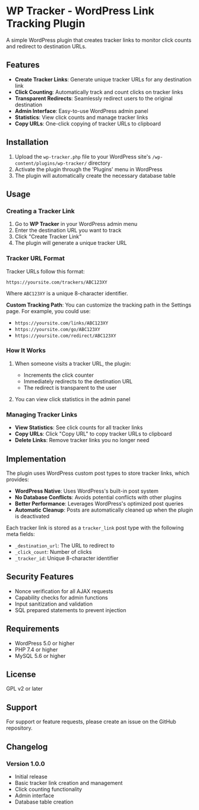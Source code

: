 # WP Tracker - WordPress Link Tracking Plugin

A simple WordPress plugin that creates tracker links to monitor click counts and redirect to destination URLs.

## Features

- **Create Tracker Links**: Generate unique tracker URLs for any destination link
- **Click Counting**: Automatically track and count clicks on tracker links
- **Transparent Redirects**: Seamlessly redirect users to the original destination
- **Admin Interface**: Easy-to-use WordPress admin panel
- **Statistics**: View click counts and manage tracker links
- **Copy URLs**: One-click copying of tracker URLs to clipboard

## Installation

1. Upload the `wp-tracker.php` file to your WordPress site's `/wp-content/plugins/wp-tracker/` directory
2. Activate the plugin through the 'Plugins' menu in WordPress
3. The plugin will automatically create the necessary database table

## Usage

### Creating a Tracker Link

1. Go to **WP Tracker** in your WordPress admin menu
2. Enter the destination URL you want to track
3. Click "Create Tracker Link"
4. The plugin will generate a unique tracker URL

### Tracker URL Format

Tracker URLs follow this format:
```
https://yoursite.com/trackers/ABC123XY
```

Where `ABC123XY` is a unique 8-character identifier.

**Custom Tracking Path**: You can customize the tracking path in the Settings page. For example, you could use:
- `https://yoursite.com/links/ABC123XY`
- `https://yoursite.com/go/ABC123XY`
- `https://yoursite.com/redirect/ABC123XY`

### How It Works

1. When someone visits a tracker URL, the plugin:
   - Increments the click counter
   - Immediately redirects to the destination URL
   - The redirect is transparent to the user

2. You can view click statistics in the admin panel

### Managing Tracker Links

- **View Statistics**: See click counts for all tracker links
- **Copy URLs**: Click "Copy URL" to copy tracker URLs to clipboard
- **Delete Links**: Remove tracker links you no longer need

## Implementation

The plugin uses WordPress custom post types to store tracker links, which provides:

- **WordPress Native**: Uses WordPress's built-in post system
- **No Database Conflicts**: Avoids potential conflicts with other plugins
- **Better Performance**: Leverages WordPress's optimized post queries
- **Automatic Cleanup**: Posts are automatically cleaned up when the plugin is deactivated

Each tracker link is stored as a `tracker_link` post type with the following meta fields:
- `_destination_url`: The URL to redirect to
- `_click_count`: Number of clicks
- `_tracker_id`: Unique 8-character identifier

## Security Features

- Nonce verification for all AJAX requests
- Capability checks for admin functions
- Input sanitization and validation
- SQL prepared statements to prevent injection

## Requirements

- WordPress 5.0 or higher
- PHP 7.4 or higher
- MySQL 5.6 or higher

## License

GPL v2 or later

## Support

For support or feature requests, please create an issue on the GitHub repository.

## Changelog

### Version 1.0.0
- Initial release
- Basic tracker link creation and management
- Click counting functionality
- Admin interface
- Database table creation
